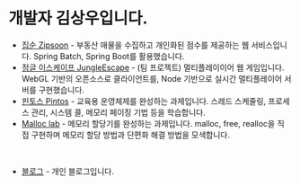 # 개발자 김상우입니다.

- [집순 Zipsoon](https://github.com/f-lab-edu/zipsoon) - 부동산 매물을 수집하고 개인화된 점수를 제공하는 웹 서비스입니다. Spring Batch, Spring Boot를 활용했습니다.
- [정글 이스케이프 JungleEscape](https://github.com/jungle-escape/jungle-escape) - (팀 프로젝트) 멀티플레이이어 웹 게임입니다. WebGL 기반의 오픈소스로 클라이언트를, Node 기반으로 실시간 멀티플레이어 서버를 구현했습니다.
- [핀토스 Pintos](https://github.com/KJ3-W07-09-TEAM5/pintos-kaist) - 교육용 운영체제를 완성하는 과제입니다. 스레드 스케줄링, 프로세스 관리, 시스템 콜, 메모리 페이징 기법 등을 학습합니다.
- [Malloc lab](https://github.com/jungle-escape/jungle-escape) - 메모리 할당기를 완성하는 과제입니다. malloc, free, realloc을 직접 구현하며 메모리 할당 방법과 단편화 해결 방법을 모색합니다.

<br>

- [블로그](http://electronyoon.github.io) - 개인 블로그입니다.
